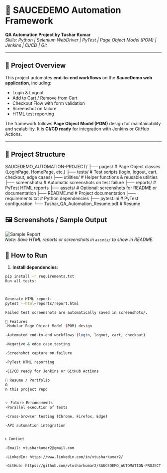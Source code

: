 # 👋 SAUCEDEMO Automation Framework

**QA Automation Project by Tushar Kumar**  
*Skills: Python | Selenium WebDriver | PyTest | Page Object Model (POM) | Jenkins | CI/CD | Git*

---

## 🧪 Project Overview
This project automates **end-to-end workflows** on the **SauceDemo web application**, including:  
- Login & Logout  
- Add to Cart / Remove from Cart  
- Checkout Flow with form validation  
- Screenshot on failure  
- HTML test reporting  

The framework follows **Page Object Model (POM)** design for maintainability and scalability. It is **CI/CD ready** for integration with Jenkins or GitHub Actions.

---

## 📁 Project Structure

SAUCEDEMO_AUTOMATION-PROJECT/
├── pages/ # Page Object classes (LoginPage, HomePage, etc.)
├── tests/ # Test scripts (login, logout, cart, checkout, edge cases)
├── utilities/ # Helper functions & reusable utilities
├── screenshots/ # Automatic screenshots on test failure
├── reports/ # PyTest HTML reports
├── assets/ # Optional: screenshots for README or documentation
├── README.md # Project documentation
├── requirements.txt # Python dependencies
├── pytest.ini # PyTest configuration
└── Tushar_QA_Automation_Resume.pdf # Resume



## 🖼 Screenshots / Sample Output
 

![Sample Report](./assets/sample_report.png)  
*Note: Save HTML reports or screenshots in `assets/` to show in README.*



## 🚀 How to Run

1. **Install dependencies**:

```bash
pip install -r requirements.txt
Run all tests:



Generate HTML report:
pytest --html=reports/report.html

Failed test screenshots are automatically saved in screenshots/.

🔧 Features
-Modular Page Object Model (POM) design

-Automated end-to-end workflows (login, logout, cart, checkout)

-Negative & edge case testing

-Screenshot capture on failure

-PyTest HTML reporting

-CI/CD ready for Jenkins or GitHub Actions

📝 Resume / Portfolio
O
n this project repo


✨ Future Enhancements
-Parallel execution of tests

-Cross-browser testing (Chrome, Firefox, Edge)

-API automation integration


📞 Contact

-Email: vtusharkumar2@gmail.com

-LinkedIn: https://www.linkedin.com/in/vtusharkumar2/

-GitHub: https://github.com/vtusharkumar2/SAUCEDEMO_AUTOMATION-PROJECT

